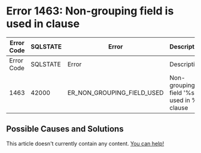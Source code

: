 
# Error 1463: Non-grouping field is used in clause


| Error Code | SQLSTATE | Error | Description |
| --- | --- | --- | --- |
| Error Code | SQLSTATE | Error | Description |
| 1463 | 42000 | ER_NON_GROUPING_FIELD_USED | Non-grouping field '%s' is used in %s clause |




## Possible Causes and Solutions


This article doesn't currently contain any content. [You can help!](/kb/en/writing-and-editing-knowledge-base-articles/)

